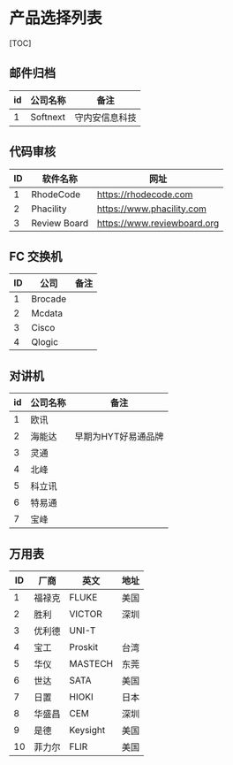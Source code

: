 # 产品选择列表

[TOC]

## 邮件归档

|id|公司名称    |备注                      |
|----|-----------------|-----------------------|
| 1|Softnext|守内安信息科技|

## 代码审核

| ID   | 软件名称     | 网址                        |
| ---- | ------------ | --------------------------- |
| 1    | RhodeCode    | https://rhodecode.com       |
| 2    | Phacility    | https://www.phacility.com   |
| 3    | Review Board | https://www.reviewboard.org |

## FC 交换机

| ID   | 公司    | 备注 |
| ---- | ------- | ---- |
| 1    | Brocade |      |
| 2    | Mcdata  |      |
| 3    | Cisco   |      |
| 4    | Qlogic  |      |

## 对讲机

| id   | 公司名称 | 备注                |
| ---- | -------- | ------------------- |
| 1    | 欧讯     |                     |
| 2    | 海能达   | 早期为HYT好易通品牌 |
| 3    | 灵通     |                     |
| 4    | 北峰     |                     |
| 5    | 科立讯   |                     |
| 6    | 特易通   |                     |
| 7    | 宝峰     |                     |

## 万用表

| ID   | 厂商   | 英文     | 地址 |
| ---- | ------ | -------- | ---- |
| 1    | 福禄克 | FLUKE    | 美国 |
| 2    | 胜利   | VICTOR   | 深圳 |
| 3    | 优利德 | UNI-T    |      |
| 4    | 宝工   | Proskit  | 台湾 |
| 5    | 华仪   | MASTECH  | 东莞 |
| 6    | 世达   | SATA     | 美国 |
| 7    | 日置   | HIOKI    | 日本 |
| 8    | 华盛昌 | CEM      | 深圳 |
| 9    | 是德   | Keysight | 美国 |
| 10   | 菲力尔 | FLIR     | 美国 |



